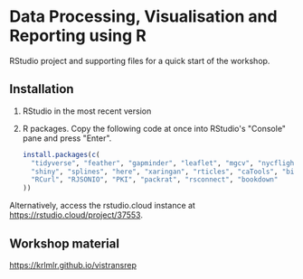 # Data Processing, Visualisation and Reporting using R

RStudio project and supporting files for a quick start of the workshop.

## Installation

1. RStudio in the most recent version
2. R packages. Copy the following code at once into RStudio's "Console" pane and press "Enter".

    ```r
    install.packages(c(
      "tidyverse", "feather", "gapminder", "leaflet", "mgcv", "nycflights13", "plotly",
      "shiny", "splines", "here", "xaringan", "rticles", "caTools", "bitops",
      "RCurl", "RJSONIO", "PKI", "packrat", "rsconnect", "bookdown"
    ))
    ```

Alternatively, access the rstudio.cloud instance at https://rstudio.cloud/project/37553.

## Workshop material

https://krlmlr.github.io/vistransrep

